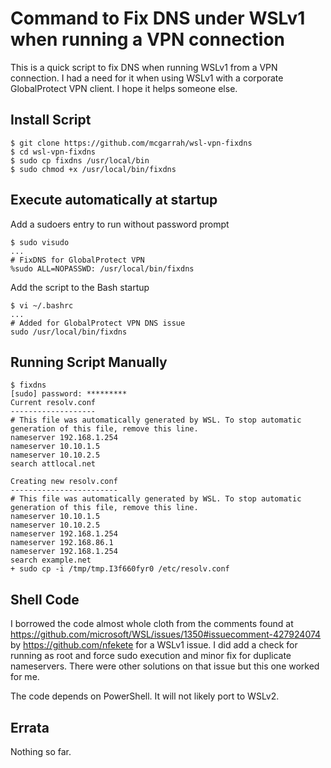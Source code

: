 # Command to Fix DNS under WSLv1 when running a VPN connection

This is a quick script to fix DNS when running WSLv1 from a VPN connection. I had a need for it when using WSLv1 with a corporate GlobalProtect VPN client. I hope it helps someone else.

## Install Script

```
$ git clone https://github.com/mcgarrah/wsl-vpn-fixdns
$ cd wsl-vpn-fixdns
$ sudo cp fixdns /usr/local/bin
$ sudo chmod +x /usr/local/bin/fixdns
```

## Execute automatically at startup

Add a sudoers entry to run without password prompt
```
$ sudo visudo
...
# FixDNS for GlobalProtect VPN
%sudo ALL=NOPASSWD: /usr/local/bin/fixdns
```

Add the script to the Bash startup
```
$ vi ~/.bashrc
...
# Added for GlobalProtect VPN DNS issue
sudo /usr/local/bin/fixdns
```

## Running Script Manually

```
$ fixdns
[sudo] password: *********
Current resolv.conf
-------------------
# This file was automatically generated by WSL. To stop automatic generation of this file, remove this line.
nameserver 192.168.1.254
nameserver 10.10.1.5
nameserver 10.10.2.5
search attlocal.net

Creating new resolv.conf
------------------------
# This file was automatically generated by WSL. To stop automatic generation of this file, remove this line.
nameserver 10.10.1.5
nameserver 10.10.2.5
nameserver 192.168.1.254
nameserver 192.168.86.1
nameserver 192.168.1.254
search example.net
+ sudo cp -i /tmp/tmp.I3f660fyr0 /etc/resolv.conf
```

## Shell Code

I borrowed the code almost whole cloth from the comments found at https://github.com/microsoft/WSL/issues/1350#issuecomment-427924074 by https://github.com/nfekete for a WSLv1 issue. I did add a check for running as root and force sudo execution and minor fix for duplicate nameservers. There were other solutions on that issue but this one worked for me.

The code depends on PowerShell. It will not likely port to WSLv2.

## Errata

Nothing so far.
